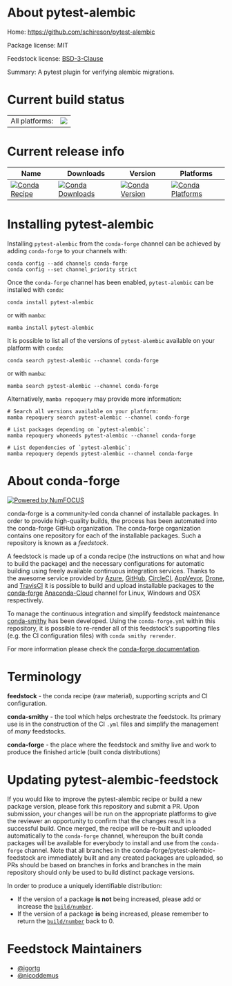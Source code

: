 About pytest-alembic
====================

Home: https://github.com/schireson/pytest-alembic

Package license: MIT

Feedstock license: [BSD-3-Clause](https://github.com/conda-forge/pytest-alembic-feedstock/blob/main/LICENSE.txt)

Summary: A pytest plugin for verifying alembic migrations.

Current build status
====================


<table><tr><td>All platforms:</td>
    <td>
      <a href="https://dev.azure.com/conda-forge/feedstock-builds/_build/latest?definitionId=13526&branchName=main">
        <img src="https://dev.azure.com/conda-forge/feedstock-builds/_apis/build/status/pytest-alembic-feedstock?branchName=main">
      </a>
    </td>
  </tr>
</table>

Current release info
====================

| Name | Downloads | Version | Platforms |
| --- | --- | --- | --- |
| [![Conda Recipe](https://img.shields.io/badge/recipe-pytest--alembic-green.svg)](https://anaconda.org/conda-forge/pytest-alembic) | [![Conda Downloads](https://img.shields.io/conda/dn/conda-forge/pytest-alembic.svg)](https://anaconda.org/conda-forge/pytest-alembic) | [![Conda Version](https://img.shields.io/conda/vn/conda-forge/pytest-alembic.svg)](https://anaconda.org/conda-forge/pytest-alembic) | [![Conda Platforms](https://img.shields.io/conda/pn/conda-forge/pytest-alembic.svg)](https://anaconda.org/conda-forge/pytest-alembic) |

Installing pytest-alembic
=========================

Installing `pytest-alembic` from the `conda-forge` channel can be achieved by adding `conda-forge` to your channels with:

```
conda config --add channels conda-forge
conda config --set channel_priority strict
```

Once the `conda-forge` channel has been enabled, `pytest-alembic` can be installed with `conda`:

```
conda install pytest-alembic
```

or with `mamba`:

```
mamba install pytest-alembic
```

It is possible to list all of the versions of `pytest-alembic` available on your platform with `conda`:

```
conda search pytest-alembic --channel conda-forge
```

or with `mamba`:

```
mamba search pytest-alembic --channel conda-forge
```

Alternatively, `mamba repoquery` may provide more information:

```
# Search all versions available on your platform:
mamba repoquery search pytest-alembic --channel conda-forge

# List packages depending on `pytest-alembic`:
mamba repoquery whoneeds pytest-alembic --channel conda-forge

# List dependencies of `pytest-alembic`:
mamba repoquery depends pytest-alembic --channel conda-forge
```


About conda-forge
=================

[![Powered by
NumFOCUS](https://img.shields.io/badge/powered%20by-NumFOCUS-orange.svg?style=flat&colorA=E1523D&colorB=007D8A)](https://numfocus.org)

conda-forge is a community-led conda channel of installable packages.
In order to provide high-quality builds, the process has been automated into the
conda-forge GitHub organization. The conda-forge organization contains one repository
for each of the installable packages. Such a repository is known as a *feedstock*.

A feedstock is made up of a conda recipe (the instructions on what and how to build
the package) and the necessary configurations for automatic building using freely
available continuous integration services. Thanks to the awesome service provided by
[Azure](https://azure.microsoft.com/en-us/services/devops/), [GitHub](https://github.com/),
[CircleCI](https://circleci.com/), [AppVeyor](https://www.appveyor.com/),
[Drone](https://cloud.drone.io/welcome), and [TravisCI](https://travis-ci.com/)
it is possible to build and upload installable packages to the
[conda-forge](https://anaconda.org/conda-forge) [Anaconda-Cloud](https://anaconda.org/)
channel for Linux, Windows and OSX respectively.

To manage the continuous integration and simplify feedstock maintenance
[conda-smithy](https://github.com/conda-forge/conda-smithy) has been developed.
Using the ``conda-forge.yml`` within this repository, it is possible to re-render all of
this feedstock's supporting files (e.g. the CI configuration files) with ``conda smithy rerender``.

For more information please check the [conda-forge documentation](https://conda-forge.org/docs/).

Terminology
===========

**feedstock** - the conda recipe (raw material), supporting scripts and CI configuration.

**conda-smithy** - the tool which helps orchestrate the feedstock.
                   Its primary use is in the construction of the CI ``.yml`` files
                   and simplify the management of *many* feedstocks.

**conda-forge** - the place where the feedstock and smithy live and work to
                  produce the finished article (built conda distributions)


Updating pytest-alembic-feedstock
=================================

If you would like to improve the pytest-alembic recipe or build a new
package version, please fork this repository and submit a PR. Upon submission,
your changes will be run on the appropriate platforms to give the reviewer an
opportunity to confirm that the changes result in a successful build. Once
merged, the recipe will be re-built and uploaded automatically to the
`conda-forge` channel, whereupon the built conda packages will be available for
everybody to install and use from the `conda-forge` channel.
Note that all branches in the conda-forge/pytest-alembic-feedstock are
immediately built and any created packages are uploaded, so PRs should be based
on branches in forks and branches in the main repository should only be used to
build distinct package versions.

In order to produce a uniquely identifiable distribution:
 * If the version of a package **is not** being increased, please add or increase
   the [``build/number``](https://docs.conda.io/projects/conda-build/en/latest/resources/define-metadata.html#build-number-and-string).
 * If the version of a package **is** being increased, please remember to return
   the [``build/number``](https://docs.conda.io/projects/conda-build/en/latest/resources/define-metadata.html#build-number-and-string)
   back to 0.

Feedstock Maintainers
=====================

* [@igortg](https://github.com/igortg/)
* [@nicoddemus](https://github.com/nicoddemus/)

